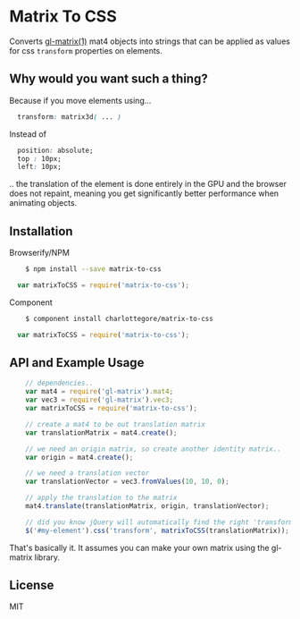# Matrix To CSS

  Converts [gl-matrix(1)](https://www.npmjs.org/package/gl-matrix) mat4 objects into strings that can be applied
  as values for css `transform` properties on elements.

## Why would you want such a thing?

  Because if you move elements using...

  ```css
    transform: matrix3d( ... )
  ```

  Instead of 

  ```css
    position: absolute;
    top : 10px;
    left: 10px;
  ```

  .. the translation of the element is done entirely in the GPU and the browser does not repaint, meaning you get
  significantly better performance when animating objects.

## Installation

Browserify/NPM

```sh
    $ npm install --save matrix-to-css
```

```js
  var matrixToCSS = require('matrix-to-css');
```

Component

```sh
    $ component install charlottegore/matrix-to-css
```

```js
  var matrixToCSS = require('matrix-to-css');
```

## API and Example Usage


```js
    // dependencies..
    var mat4 = require('gl-matrix').mat4;
    var vec3 = require('gl-matrix').vec3;
    var matrixToCSS = require('matrix-to-css');

    // create a mat4 to be out translation matrix
    var translationMatrix = mat4.create();

    // we need an origin matrix, so create another identity matrix..
    var origin = mat4.create();

    // we need a translation vector
    var translationVector = vec3.fromValues(10, 10, 0);

    // apply the translation to the matrix
    mat4.translate(translationMatrix, origin, translationVector);

    // did you know jQuery will automatically find the right 'transform' for you?
    $('#my-element').css('transform', matrixToCSS(translationMatrix));
```

That's basically it. It assumes you can make your own matrix using the gl-matrix library.

## License

  MIT
